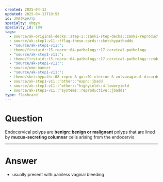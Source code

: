 ```yaml
---
created: 2025-04-13
updated: 2025-04-13T10:53
id: JVA(Rp#JYp
specialty: obgyn
specialty_id: 184
tags:
  - source/ak-original-decks::step-1::zanki-step-decks::zanki-reproductive::reproductive-pathology
  - source/ak-step1-v11::!flag-these-cards::sketchypathadds
  - "source/ak-step1-v11:": 
  - theme/firstaid::15-repro::04-pathology::17-cervical-pathology
  - "source/ak-step1-v11:": 
  - theme/firstaid::15-repro::04-pathology::17-cervical-pathology::endocervical-polyps
  - "source/ak-step1-v11:": 
  - source/ome-banner
  - "source/ak-step1-v11:": 
  - theme/sketchypath::08-repro-&-gu::01-uterine-&-vulvovaginal-disorders::02-cervical-neoplasia
  - source/ak-step1-v11::^other::^expn::jbadd
  - source/ak-step1-v11::^other::^highyield::4-loweryield
  - source/ak-step1-v11::^systems::reproductive::jbadds"
type: flashcard
---
```


# Question
Endocervical polyps are **benign::benign or malignant** polyps that are lined by **mucus-secreting columnar** cells arising from the endocervix

---

# Answer
* usually present with painless vaginal bleeding